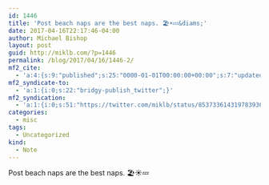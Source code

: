 ```yaml
---
id: 1446
title: 'Post beach naps are the best naps. 🏖️☀️💤&diams;'
date: 2017-04-16T22:17:46-04:00
author: Michael Bishop
layout: post
guid: http://miklb.com/?p=1446
permalink: /blog/2017/04/16/1446-2/
mf2_cite:
  - 'a:4:{s:9:"published";s:25:"0000-01-01T00:00:00+00:00";s:7:"updated";s:25:"0000-01-01T00:00:00+00:00";s:8:"category";a:1:{i:0;s:0:"";}s:6:"author";a:0:{}}'
mf2_syndicate-to:
  - 'a:1:{i:0;s:22:"bridgy-publish_twitter";}'
mf2_syndication:
  - 'a:1:{i:0;s:51:"https://twitter.com/miklb/status/853733614319783936";}'
categories:
  - misc
tags:
  - Uncategorized
kind:
  - Note
---
```

Post beach naps are the best naps. 🏖️☀️💤